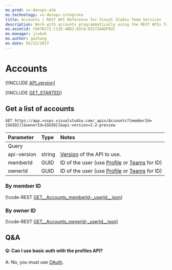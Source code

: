 ```yaml
---
ms.prod: vs-devops-alm
ms.technology: vs-devops-integrate
title: Accounts | REST API Reference for Visual Studio Team Services
description: Work with accounts programmatically using the REST APIs for Visual Studio Team Services.
ms.assetid: C9470271-C11E-4BD2-82C8-D5272AADF82C
ms.manager: jivkok
ms.author: gozhang
ms.date: 02/22/2017
---
```


# Accounts
[!INCLUDE [API_version](../_data/version3-preview2.md)]

[!INCLUDE [GET_STARTED](../_data/get-started.md)]

## Get a list of accounts

```no-highlight
GET https://app.vssps.visualstudio.com/_apis/Accounts?[memberId={GUID}][&ownerId={GUID}]&api-version=3.2-preview
```

| Parameter | Type   | Notes 
|:----------|:-------|:--------------------------
| Query
| api-version | string | [Version](../../get-started/rest/basics.md#versions) of the API to use.
| memberId    | GUID | ID of the user (use [Profile](https://review.docs.microsoft.com/en-us/rest/api/vsts/profile/?branch=master) or [Teams](https://review.docs.microsoft.com/en-us/rest/api/vsts/team/?branch=master) for ID)
| ownerId     | GUID | ID of the user (use [Profile](https://review.docs.microsoft.com/en-us/rest/api/vsts/profile/?branch=master) or [Teams](https://review.docs.microsoft.com/en-us/rest/api/vsts/team/?branch=master) for ID)

### By member ID

[!code-REST [GET__Accounts_memberId-_userId__json](./_data/accounts/GET__Accounts_memberId-_userId_.json)]

### By owner ID

[!code-REST [GET__Accounts_ownerId-_userId__json](./_data/accounts/GET__Accounts_ownerId-_userId_.json)]

## Q&A

<!-- BEGINSECTION class="md-qanda" -->

#### Q: Can I use basic auth with the profiles API?

A: No, you must use [OAuth](../../get-started/Authentication/oauth.md).

<!-- ENDSECTION --> 

